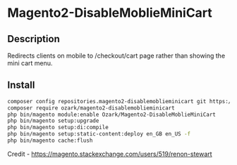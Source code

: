 # Magento2-DisableMoblieMiniCart

## Description

Redirects clients on mobile to /checkout/cart page rather than showing the mini cart menu.

## Install

```bash
composer config repositories.magento2-disablemoblieminicart git https://github.com/joeyoung658/Magento2-DisableMoblieMiniCart.git
composer require ozark/magento2-disablemoblieminicart
php bin/magento module:enable Ozark/Magento2-DisableMoblieMiniCart
php bin/magento setup:upgrade
php bin/magento setup:di:compile 
php bin/magento setup:static-content:deploy en_GB en_US -f 
php bin/magento cache:flush
```

Credit - https://magento.stackexchange.com/users/519/renon-stewart
